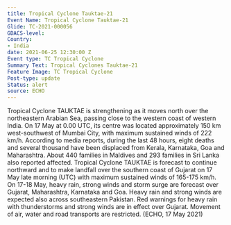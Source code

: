 ```yaml
---
title: Tropical Cyclone Tauktae-21
Event Name: Tropical Cyclone Tauktae-21
Glide: TC-2021-000056
GDACS-level: 
Country:
- India
date: 2021-06-25 12:30:00 Z
Event type: TC Tropical Cyclone
Summary Text: Tropical Cyclones Tauktae-21 
Feature Image: TC Tropical Cyclone
Post-type: update
Status: alert
source: ECHO
---
```

Tropical Cyclone TAUKTAE is strengthening as it moves north over the northeastern Arabian Sea, passing close to the western coast of western India. On 17 May at 0.00 UTC, its centre was located approximately 150 km west-southwest of Mumbai City, with maximum sustained winds of 222 km/h. According to media reports, during the last 48 hours, eight deaths and several thousand have been displaced from Kerala, Karnataka, Goa and Maharashtra. About 440 families in Maldives and 293 families in Sri Lanka also reported affected. Tropical Cyclone TAUKTAE is forecast to continue northward and to make landfall over the southern coast of Gujarat on 17 May late morning (UTC) with maximum sustained winds of 165-175 km/h. On 17-18 May, heavy rain, strong winds and storm surge are forecast over Gujarat, Maharashtra, Karnataka and Goa. Heavy rain and strong winds are expected also across southeastern Pakistan. Red warnings for heavy rain with thunderstorms and strong winds are in effect over Gujarat. Movement of air, water and road transports are restricted. (ECHO, 17 May 2021) 
